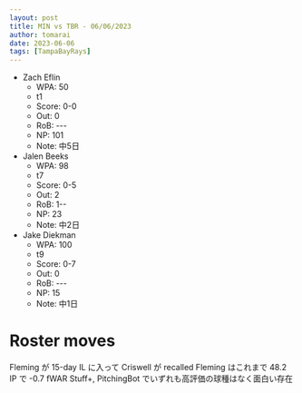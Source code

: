 ```yaml
---
layout: post
title: MIN vs TBR - 06/06/2023
author: tomarai
date: 2023-06-06
tags: [TampaBayRays]
---
```


* Zach Eflin
	- WPA: 50
	- t1
	- Score: 0-0
	- Out: 0
	- RoB: ---
	- NP: 101
	- Note: 中5日
* Jalen Beeks
	- WPA: 98
	- t7
	- Score: 0-5
	- Out: 2
	- RoB: 1--
	- NP: 23
	- Note: 中2日
* Jake Diekman
	- WPA: 100
	- t9
	- Score: 0-7
	- Out: 0
	- RoB: ---
	- NP: 15
	- Note: 中1日

# Roster moves

Fleming が 15-day IL に入って Criswell が recalled
Fleming はこれまで 48.2 IP で -0.7 fWAR
Stuff+, PitchingBot でいずれも高評価の球種はなく面白い存在
